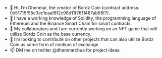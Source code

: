 - 👋 Hi, I’m Dhenmar, the creator of Bordz Coin (contract address: 0x51715f55c3ec1eaaf6f2c98d11f76f1487ab98f7).
- 🌱 I have a working knowledge of Solidity, the programming language of Ethereum and the Binance Smart Chain for smart contracts.
- 💞️ My collaborators and I are currently working on an NFT game that will utilize Bordz Coin as the base currency.
- 💞️ I’m looking to contribute on other projects that can also utilize Bordz Coin as some form of medium of exchange.
- 📫 DM me on twitter @dhenmarchua for project ideas.
